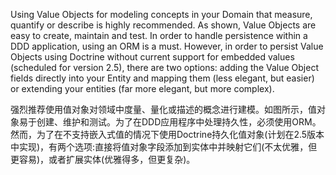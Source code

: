 Using Value Objects for modeling concepts in your Domain that measure, quantify or describe is highly recommended. As shown, Value Objects are easy to create, maintain and test. In order to handle persistence within a DDD application, using an ORM is a must. However, in order to persist Value Objects using Doctrine without current support for embedded values \(scheduled for version 2.5\), there are two options: adding the Value Object fields directly into your Entity and mapping them \(less elegant, but easier\) or extending your entities \(far more elegant, but more complex\).

强烈推荐使用值对象对领域中度量、量化或描述的概念进行建模。如图所示，值对象易于创建、维护和测试。为了在DDD应用程序中处理持久性，必须使用ORM。然而，为了在不支持嵌入式值的情况下使用Doctrine持久化值对象\(计划在2.5版本中实现\)，有两个选项:直接将值对象字段添加到实体中并映射它们\(不太优雅，但更容易\)，或者扩展实体\(优雅得多，但更复杂\)。

